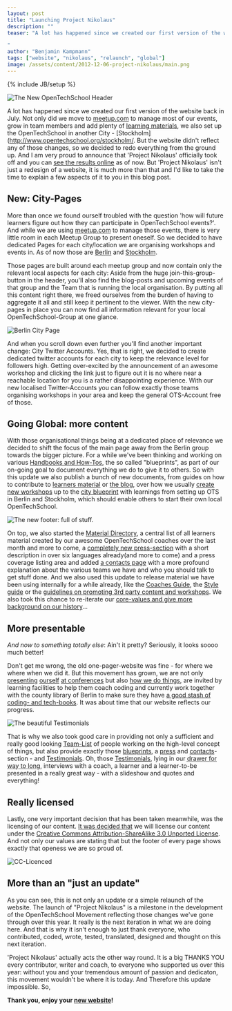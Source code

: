 ```yaml
---
layout: post
title: "Launching Project Nikolaus"
description: ""
teaser: "A lot has happened since we created our first version of the website back in July. Not only did we move to [meetup.com](http://www.meetup.com/opentechschool-berlin/) to manage most of our events, grow in team members and add plenty of [learning materials](http://www.openTechSchool.org/material.html), we also set up the OpenTechSchool in another City - [Stockholm](http://www.opentechschool.org/stockholm/. But the website didn't reflect any of those changes, so we decided to redo everything from the ground up. And I am very proud to announce that 'Project Nikolaus' officially took off and you can [see the results online](http://www.openTechSchool.org/) as of now. But 'Project Nikolaus' isn't just a redesign of a website, it is much more than that and I'd like to take the time to explain a few aspects of it to you in this blog post.

"
author: "Benjamin Kampmann"
tags: ["website", "nikolaus", "relaunch", "global"]
image: /assets/content/2012-12-06-project-nikolaus/main.png
---
```

{% include JB/setup %}

![The New OpenTechSchool Header](/assets/content/2012-12-06-project-nikolaus/main.png)

A lot has happened since we created our first version of the website back in July. Not only did we move to [meetup.com](http://www.meetup.com/opentechschool-berlin/) to manage most of our events, grow in team members and add plenty of [learning materials](http://www.openTechSchool.org/material.html), we also set up the OpenTechSchool in another City - [Stockholm](http://www.opentechschool.org/stockholm/. But the website didn't reflect any of those changes, so we decided to redo everything from the ground up. And I am very proud to announce that 'Project Nikolaus' officially took off and you can [see the results online](http://www.openTechSchool.org/) as of now. But 'Project Nikolaus' isn't just a redesign of a website, it is much more than that and I'd like to take the time to explain a few aspects of it to you in this blog post.

## New: City-Pages
More than once we found ourself troubled with the question 'how will future learners figure out how they can participate in OpenTechSchool events?'. And while we are using [meetup.com](http://www.meetup.com) to manage those events, there is very little room in each Meetup Group to present oneself. So we decided to have dedicated Pages for each city/location we are organising workshops and events in. As of now those are [Berlin](http://www2.opentechschool.org/berlin/) and [Stockholm](http://www2.opentechschool.org/stockholm/). 

Those pages are built around each meetup group and now contain only the relevant local aspects for each city: Aside from the huge join-this-group-button in the header, you'll also find the blog-posts and upcoming events of that group and the Team that is running the local organisation. By putting all this content right there, we freed ourselves from the burden of having to aggregate it all and still keep it pertinent to the viewer. With the new city-pages in place you can now find all information relevant for your local OpenTechSchool-Group at one glance.

![Berlin City Page](/assets/content/2012-12-06-project-nikolaus/berlin.png)

And when you scroll down even further you'll find another important change: City Twitter Accounts. Yes, that is right, we decided to create dedicated twitter accounts for each city to keep the relevance level for followers high. Getting over-excited by the announcement of an awesome workshop and clicking the link just to figure out it is no where near a reachable location for you is a rather disappointing experience. With our new localised Twitter-Accounts you can follow exactly those teams organising workshops in your area and keep the general OTS-Account free of those.

## Going Global: more content

With those organisational things being at a dedicated place of relevance we decided to shift the focus of the main page away from the Berlin group towards the bigger picture. For a while we've been thinking and working on various [Handbooks and How-Tos](http://www2.opentechschool.org/handbooks/), the so called "blueprints", as part of our on-going goal to document everything we do to give it to others. So with this update we also publish a bunch of new documents, from guides on how to contribute to [learners material](http://www2.opentechschool.org/handbooks/contribute.html) or [the blog](http://www2.opentechschool.org/handbooks/blog-posts.html), over how we usually [create new workshops](http://www2.opentechschool.org/handbooks/new-workshop.html) up to the [city blueprint](http://www2.opentechschool.org/handbooks/city-blueprint.html) with learnings from setting up OTS in Berlin and Stockholm, which should enable others to start their own local OpenTechSchool.

![The new footer: full of stuff.](/assets/content/2012-12-06-project-nikolaus/footer.png)

On top, we also started the [Material Directory](http://www2.opentechschool.org/material.html), a central list of all learners material created by our awesome OpenTechSchool coaches over the last month and more to come, a [completely new press-section](http://www2.opentechschool.org/press.html) with a short description in over six languages already(and more to come) and a press coverage listing area and added [a contacts page](http://www2.opentechschool.org/contact.html) with a more profound explanation about the various teams we have and who you should talk to get stuff done. And we also used this update to release material we have been using internally for a while already, like the [Coaches Guide](http://opentechschool.github.com/slides/presentations/coaching/), the [Style guide](http://www2.opentechschool.org/handbooks/styles.html) or the [guidelines on promoting 3rd party content and workshops](http://www2.opentechschool.org/handbooks/promotion.html). We also took this chance to re-iterate our [core-values and give more background on our history](http://www2.opentechschool.org/about.html)...

## More presentable

_And now to something totally else_: Ain't it pretty? Seriously, it looks soooo much better!

Don't get me wrong, the old one-pager-website was fine - for where we where when we did it. But this movement has grown, we are not only [presenting](http://geekgirlmeetupberlin.wordpress.com/2012/09/23/thank-you/) [ourself](https://www.campus-party.eu/2012/developers.html#OpenTechSchool "OpenTechSchool presented at CampusParty") [at conferences](http://open-strategies.de/sessions/opentechschool "OpenTechSchool presented at Summit of Newthinking") but also [how we do things](http://open-strategies.de/sessions/opencurriculum-github-for-the-win "OpenCurriculum: Github for the Win"), are invited by learning facilities to help them coach coding and currently work together with the county library of Berlin to make sure they have [a good stash of coding- and tech-books](https://github.com/OpenTechSchool/bookshelf). It was about time that our website reflects our progress.

![The beautiful Testimonials](/assets/content/2012-12-06-project-nikolaus/testimonials.png)

That is why we also took good care in providing not only a sufficient and really good looking [Team-List](http://www2.opentechschool.org/team.html) of people working on the high-level concept of things, but also provide exactly those [blueprints](http://www2.opentechschool.org/handbooks/), a [press](http://www2.opentechschool.org/press.html) and [contacts](http://www2.opentechschool.org/contact.html)-section - and [Testimonials](http://www2.opentechschool.org/testimonials.html). Oh, those [Testimonials](http://www2.opentechschool.org/testimonials.html), lying in our <abbr title="we actually did them for the first iteration but never found the time to integrate them">drawer for way to long</abbr>, interviews with a coach, a learner and a learner-to-be presented in a really great way - with a slideshow and quotes and everything!


## Really licensed

Lastly, one very important decision that has been taken meanwhile, was the licensing of our content. [It was decided that](https://groups.google.com/a/opentechschool.org/d/msg/discuss.global/GhpjAcmk9Fk/hhc7cYF-2bkJ) we will license our content under the [Creative Commons Attribution-ShareAlike 3.0 Unported License](http://creativecommons.org/licenses/by-sa/3.0/deed.en_US). And not only our values are stating that but the footer of every page shows exactly that openess we are so proud of.

![CC-Licenced](/assets/content/2012-12-06-project-nikolaus/cc-licence-footer.png)

## More than an "just an update"

As you can see, this is not only an update or a simple relaunch of the website. The launch of "Project Nikolaus" is a milestone in the development of the OpenTechSchool Movement reflecting those changes we've gone through over this year. It really is the next iteration in what we are doing here. And that is why it isn't enough to just thank everyone, who contributed, coded, wrote, tested, translated, designed and thought on this next iteration.

'Project Nikolaus' actually acts the other way round. It is a big THANKS YOU every contributor, writer and coach, to everyone who supported us over this year: without you and your tremendous amount of passion and dedicaton, this movement wouldn't be where it is today. And Therefore this update impossible. So,

**Thank you, enjoy your [new website](http://www2.opentechschool.org)!**

